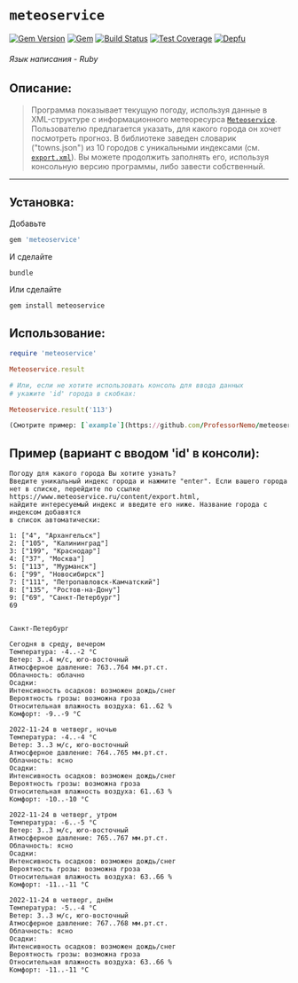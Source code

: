# `meteoservice`


[![Gem Version](https://img.shields.io/gem/dt/meteoservice.svg)][gem]
[![Gem](https://img.shields.io/gem/v/meteoservice)][gem]
[![Build Status](https://github.com/ProfessorNemo/meteoservice/actions/workflows/ci.yml/badge.svg)][actions]
[![Test Coverage](https://codecov.io/gh/ProfessorNemo/meteoservice/graph/badge.svg)](https://codecov.io/gh/ProfessorNemo/meteoservice)
[![Depfu](https://img.shields.io/depfu/ProfessorNemo/meteoservice?style=flat-square)](https://depfu.com/repos/github/ProfessorNemo/meteoservice)

[gem]: https://rubygems.org/gems/meteoservice
[gem]: https://rubygems.org/gems/meteoservice
[actions]: https://github.com/ProfessorNemo/meteoservice/actions
[coveralls]: https://coveralls.io/r/ProfessorNemo/meteoservice
###### Язык написания - Ruby

## Описание:
> Программа показывает текущую погоду, используя данные в XML-структуре c информационного
> метеоресурса [`Meteoservice`](http://www.meteoservice.ru).
> Пользователю предлагается указать, для какого города он хочет посмотреть прогноз.
> В библиотеке заведен словарик ("towns.json") из 10 городов с уникальными индексами
> (см. [`export.xml`](http://www.meteoservice.ru/content/export.html)). Вы можете продолжить заполнять его,
> используя консольную версию программы, либо завести собственный.

---

## Установка:

Добавьте

``` rb
gem 'meteoservice'
```

И сделайте

  	bundle

Или сделайте

    gem install meteoservice

## Использование:

``` rb
require 'meteoservice'

Meteoservice.result

# Или, если не хотите использовать консоль для ввода данных
# укажите 'id' города в скобках:

Meteoservice.result('113')

(Смотрите пример: [`example`](https://github.com/ProfessorNemo/meteoservice/tree/master/examples))
```

## Пример (вариант с вводом 'id' в консоли):

```
Погоду для какого города Вы хотите узнать?
Введите уникальный индекс города и нажмите "enter". Если вашего города
нет в списке, перейдите по ссылке https://www.meteoservice.ru/content/export.html,
найдите интересуемый индекс и введите его ниже. Название города с индексом добавятся
в список автоматически:

1: ["4", "Архангельск"]
2: ["105", "Калининград"]
3: ["199", "Краснодар"]
4: ["37", "Москва"]
5: ["113", "Мурманск"]
6: ["99", "Новосибирск"]
7: ["111", "Петропавловск-Камчатский"]
8: ["135", "Ростов-на-Дону"]
9: ["69", "Санкт-Петербург"]
69


Санкт-Петербург

Сегодня в среду, вечером
Температура: -4..-2 °С
Ветер: 3..4 м/с, юго-восточный
Атмосферное давление: 763..764 мм.рт.ст.
Облачность: облачно
Осадки:
Интенсивность осадков: возможен дождь/снег
Вероятность грозы: возможна гроза
Относительная влажность воздуха: 61..62 %
Комфорт: -9..-9 °С

2022-11-24 в четверг, ночью
Температура: -4..-4 °С
Ветер: 3..3 м/с, юго-восточный
Атмосферное давление: 764..765 мм.рт.ст.
Облачность: ясно
Осадки:
Интенсивность осадков: возможен дождь/снег
Вероятность грозы: возможна гроза
Относительная влажность воздуха: 61..63 %
Комфорт: -10..-10 °С

2022-11-24 в четверг, утром
Температура: -6..-5 °С
Ветер: 3..3 м/с, юго-восточный
Атмосферное давление: 765..767 мм.рт.ст.
Облачность: ясно
Осадки:
Интенсивность осадков: возможен дождь/снег
Вероятность грозы: возможна гроза
Относительная влажность воздуха: 63..66 %
Комфорт: -11..-11 °С

2022-11-24 в четверг, днём
Температура: -5..-4 °С
Ветер: 3..3 м/с, юго-восточный
Атмосферное давление: 767..768 мм.рт.ст.
Облачность: ясно
Осадки:
Интенсивность осадков: возможен дождь/снег
Вероятность грозы: возможна гроза
Относительная влажность воздуха: 63..66 %
Комфорт: -11..-11 °С

```
